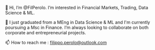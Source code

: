 👋 Hi, I’m @FilPerolo.
I’m interested in Financial Markets, Trading, Data Science & ML.

🌱 I just graduated from a MEng in Data Science & ML and I'm currently poursuing a Msc in Finance.
I’m always looking to collaborate on both corporate and entrepreneurial projects.

📫 How to reach me : filippo.perolo@outlook.com

<!---
FilPerolo/FilPerolo is a ✨ special ✨ repository because its `README.md` (this file) appears on your GitHub profile.
You can click the Preview link to take a look at your changes.
--->
